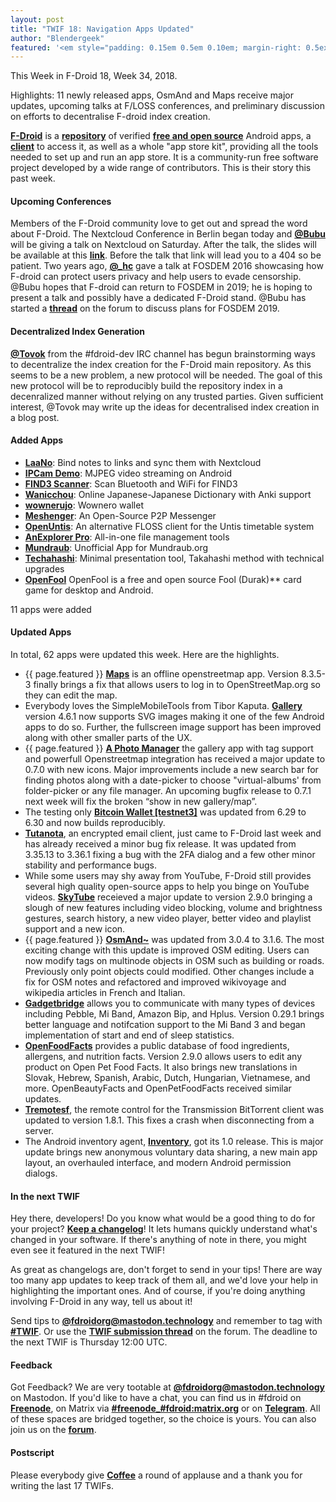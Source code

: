 ```yaml
---
layout: post
title: "TWIF 18: Navigation Apps Updated" 
author: "Blendergeek"
featured: '<em style="padding: 0.15em 0.5em 0.10em; margin-right: 0.5ex; box-shadow: 0.1em 0.05em 0.1em rgba(0, 0, 0, 0.3); border-radius: 1em; color: black; background: linear-gradient(orange, yellow);">Featured</em>'
---
```


This Week in F-Droid 18, Week 34, 2018.

Highlights: 11 newly released apps, OsmAnd and Maps receive major updates, upcoming talks at F/LOSS conferences, and preliminary discussion on efforts to decentralise F-droid index creation.
<!--more-->

**[F-Droid](https://f-droid.org/)** is a **[repository](https://f-droid.org/packages/)** of verified **[free and open source](https://en.wikipedia.org/wiki/Free_and_open-source_software)** Android apps, a **[client](https://f-droid.org/app/org.fdroid.fdroid)** to access it, as well as a whole "app store kit", providing all the tools needed to set up and run an app store. It is a community-run free software project developed by a wide range of contributors. This is their story this past week.


#### Upcoming Conferences
Members of the F-Droid community love to get out and spread the word about F-Droid. The Nextcloud Conference in Berlin began today and **[@Bubu](https://chaos.social/@Bubu)** will be giving a talk on Nextcloud on Saturday. After the talk, the slides will be available at this **[link](https://bubu1.eu/fdroid_lightning_talk_nextcloudconf.pdf)**. Before the talk that link will lead you to a 404 so be patient. Two years ago, **[@_hc](https://forum.f-droid.org/u/hans)** gave a talk at FOSDEM 2016 showcasing how F-droid can protect users privacy and help users to evade censorship. @Bubu hopes that F-droid can return to FOSDEM in 2019; he is hoping to present a talk and possibly have a dedicated F-Droid stand. @Bubu has started a **[thread](https://forum.f-droid.org/t/fosdem-2019/3652)** on the forum to discuss plans for FOSDEM 2019. 

#### Decentralized Index Generation
**[@Tovok](https://blog.grobox.de/)** from the #fdroid-dev IRC channel has begun brainstorming ways to decentralize the index creation for the F-Droid main repository. As this seems to be a new problem, a new protocol will be needed. The goal of this new protocol will be to reproducibly build the repository index in a decenralized manner without relying on any trusted parties. Given sufficient interest, @Tovok may write up the ideas for decentralised index creation in a blog post. 


#### Added Apps

* **[LaaNo](https://f-droid.org/app/com.bytesforge.linkasanote)**: Bind notes to links and sync them with Nextcloud
* **[IPCam Demo](https://f-droid.org/app/com.github.niqdev.ipcam)**: MJPEG video streaming on Android
* **[FIND3 Scanner](https://f-droid.org/app/com.internalpositioning.find3.find3app)**: Scan Bluetooth and WiFi for FIND3
* **[Wanicchou](https://f-droid.org/app/com.waifusims.wanicchou)**: Online Japanese-Japanese Dictionary with Anki support
* **[wownerujo](https://f-droid.org/app/com.wownero.wownerujo)**: Wownero wallet
* **[Meshenger](https://f-droid.org/app/d.d.meshenger)**: An Open-Source P2P Messenger
* **[OpenUntis](https://f-droid.org/app/de.perflyst.untis)**: An alternative FLOSS client for the Untis timetable system
* **[AnExplorer Pro](https://f-droid.org/app/dev.dworks.apps.anexplorer.pro)**: All-in-one file management tools
* **[Mundraub](https://f-droid.org/app/eu.quelltext.mundraub)**: Unofficial App for Mundraub.org
* **[Techahashi](https://f-droid.org/app/negativedensity.techahashi)**: Minimal presentation tool, Takahashi method with technical upgrades
* **[OpenFool](https://f-droid.org/app/ru.hyst329.openfool)**  OpenFool is a free and open source Fool (Durak)** card game for desktop and Android.

11 apps were added

#### Updated Apps

In total, 62 apps were updated this week. Here are the highlights.

* {{ page.featured }} **[Maps](https://f-droid.org/app/com.github.axet.maps)** is an offline openstreetmap app. Version 8.3.5-3 finally brings a fix that allows users to log in to OpenStreetMap.org so they can edit the map.
* Everybody loves the SimpleMobileTools from Tibor Kaputa. **[Gallery](https://f-droid.org/app/com.simplemobiletools.gallery)** version 4.6.1 now supports SVG images making it one of the few Android apps to do so. Further, the fullscreen image support has been improved along with other smaller parts of the UX.
* {{ page.featured }} **[A Photo Manager](https://f-droid.org/app/de.k3b.android.androFotoFinder)** the gallery app with tag support and powerfull Openstreetmap integration has received a major update to 0.7.0 with new icons. Major improvements include a new search bar for finding photos along with a date-picker to choose "virtual-albums' from folder-picker or any file manager. An upcoming bugfix release to 0.7.1 next week will fix the broken “show in new gallery/map”.
* The testing only **[Bitcoin Wallet [testnet3]](https://f-droid.org/app/de.schildbach.wallet_test)** was updated from 6.29 to 6.30 and now builds reproducibly.
* **[Tutanota](https://f-droid.org/app/de.tutao.tutanota)**, an encrypted email client, just came to F-Droid last week and has already received a minor bug fix release. It was updated from 3.35.13 to 3.36.1 fixing a bug with the 2FA dialog and a few other minor stability and performance bugs. 
* While some users may shy away from YouTube, F-Droid still provides several high quality open-source apps to help you binge on YouTube videos. **[SkyTube](https://f-droid.org/app/free.rm.skytube.oss)** receieved a major update to version 2.9.0 bringing a slough of new features including video blocking, volume and brightness gestures, search history, a new video player, better video and playlist support and a new icon. 
* {{ page.featured }} **[OsmAnd~](https://f-droid.org/app/net.osmand.plus)** was updated from 3.0.4 to 3.1.6. The most exciting change with this update is improved OSM editing. Users can now modify tags on multinode objects in OSM such as building or roads. Previously only point objects could modified. Other changes include a fix for OSM notes and refactored and improved wikivoyage and wikipedia articles in French and Italian.
* **[Gadgetbridge](https://f-droid.org/app/nodomain.freeyourgadget.gadgetbridge)** allows you to communicate with many types of devices including Pebble, Mi Band, Amazon Bip, and Hplus.  Version 0.29.1 brings better language and notifcation support to the Mi Band 3 and began implementation of start and end of sleep statistics. 
* **[OpenFoodFacts](https://f-droid.org/app/openfoodfacts.github.scrachx.openfood)** provides a public database of food ingredients, allergens, and nutrition facts. Version 2.9.0 allows users to edit any product on Open Pet Food Facts. It also brings new translations in Slovak, Hebrew, Spanish, Arabic, Dutch, Hungarian, Vietnamese, and more. OpenBeautyFacts and OpenPetFoodFacts received similar updates.
* **[Tremotesf](https://f-droid.org/app/org.equeim.tremotesf)**, the remote control for the Transmission BitTorrent client was updated to version 1.8.1. This fixes a crash when disconnecting from a server. 
* The Android inventory agent, **[Inventory](https://f-droid.org/app/org.flyve.inventory.agent)**, got its 1.0 release. This is major update brings new anonymous voluntary data sharing, a new main app layout, an overhauled interface, and modern Android permission dialogs. 

#### In the next TWIF

Hey there, developers! Do you know what would be a good thing to do for your project? **[Keep a changelog](https://keepachangelog.com)**! It lets humans quickly understand what's changed in your software. If there's anything of note in there, you might even see it featured in the next TWIF!

As great as changelogs are, don't forget to send in your tips! There are way too many app updates to keep track of them all, and we'd love your help in highlighting the important ones. And of course, if you're doing anything involving F-Droid in any way, tell us about it!

Send tips to **[@fdroidorg@mastodon.technology](https://mastodon.technology/@fdroidorg)** and remember to tag with **[#TWIF](https://mastodon.technology/tags/twif)**. Or use the **[TWIF submission thread](https://forum.f-droid.org/t/twif-submission-thread)** on the forum. The deadline to the next TWIF is Thursday 12:00 UTC.

#### Feedback

Got Feedback? We are very tootable at **[@fdroidorg@mastodon.technology](https://mastodon.technology/@fdroidorg)** on Mastodon. If you'd like to have a chat, you can find us in #fdroid on **[Freenode](https://freenode.net)**, on Matrix via **[#freenode_#fdroid:matrix.org](https://matrix.to/#/#freenode_#fdroid:matrix.org)** or on **[Telegram](https://t.me/joinchat/AlRQekvjWDTuQrCgMYSNVA)**. All of these spaces are bridged together, so the choice is yours. You can also join us on the **[forum](https://forum.f-droid.org/)**.

#### Postscript

Please everybody give **[Coffee](open.source.coffee)** a round of applause and a thank you for writing the last 17 TWIFs.
